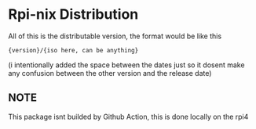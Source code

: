 # Rpi-nix Distribution
All of this is the distributable version, the format would be like this
```
{version}/{iso here, can be anything}
```
(i intentionally added the space between the dates just so it dosent make any confusion between the other version and the release date)

## NOTE
This package isnt builded by Github Action, this is done locally on the rpi4
